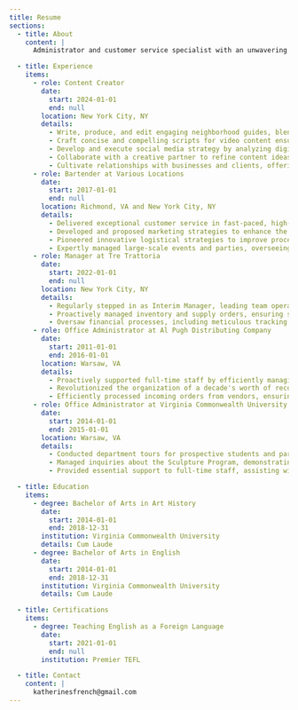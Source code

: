 ```yaml
---
title: Resume
sections:
  - title: About
    content: |
      Administrator and customer service specialist with an unwavering passion and energy for people. I believe the best customer experiences come from a personable, positive, and enthusiastic demeanor, which is reflected consistently through my work.

  - title: Experience
    items:
      - role: Content Creator
        date:
          start: 2024-01-01
          end: null
        location: New York City, NY
        details:
          - Write, produce, and edit engaging neighborhood guides, blending storytelling and personal insights with strategic brand partnerships to showcase New York City’s food, drink, activities, and walking tours.
          - Craft concise and compelling scripts for video content ensuring clear, engaging, and informative messaging.
          - Develop and execute social media strategy by analyzing digital trends, leveraging Instagram analytics for engagement insights, and optimizing content performance using tools like Linktree and Canva.
          - Collaborate with a creative partner to refine content ideas, enhance production quality, and maintain an authentic voice and engaging brand voice.
          - Cultivate relationships with businesses and clients, offering promotional services that drive engagement while preserving audience trust.
      - role: Bartender at Various Locations
        date:
          start: 2017-01-01
          end: null
        location: Richmond, VA and New York City, NY
        details:
          - Delivered exceptional customer service in fast-paced, high-volume environments, and mentored junior staff, fostering a culture of excellence and enhancing overall team performance.
          - Developed and proposed marketing strategies to enhance the establishment's presence on social media and through promotional events. Crafted detailed action plans with clear projections, contributing to increased brand visibility and customer engagement.
          - Pioneered innovative logistical strategies to improve processes, optimize space utilization, and minimize waste, leading to enhanced operational efficiency and significant cost savings.
          - Expertly managed large-scale events and parties, overseeing all aspects from customer engagement to beverage service, ensuring memorable experiences for attendees.
      - role: Manager at Tre Trattoria
        date:
          start: 2022-01-01
          end: null
        location: New York City, NY
        details:
          - Regularly stepped in as Interim Manager, leading team operations and ensuring optimal performance.
          - Proactively managed inventory and supply orders, ensuring seamless restaurant operations.
          - Oversaw financial processes, including meticulous tracking of tips, invoice processing, and managing petty cash. Effectively maintained balanced accounts through vigilant oversight, proactively preventing any fiscal discrepancies.
      - role: Office Administrator at Al Pugh Distributing Company
        date:
          start: 2011-01-01
          end: 2016-01-01
        location: Warsaw, VA
        details:
          - Proactively supported full-time staff by efficiently managing day-to-day tasks and anticipating their needs, contributing to improved workflow and productivity.
          - Revolutionized the organization of a decade's worth of records, completing a projected three-month task within weeks, in anticipation of an upcoming audit. This efficient and effective system was subsequently adopted as the company standard, showcasing exceptional organizational acumen and proactive problem-solving.
          - Efficiently processed incoming orders from vendors, ensuring accurate data logging and timely order fulfillment in the company Retail Accounting System.
      - role: Office Administrator at Virginia Commonwealth University
        date:
          start: 2014-01-01
          end: 2015-01-01
        location: Warsaw, VA
        details:
          - Conducted department tours for prospective students and parents, effectively communicating the program's features and academic strengths, and enhancing the department's image and appeal.
          - Managed inquiries about the Sculpture Program, demonstrating excellent communication skills and efficient routing of information to relevant staff members.
          - Provided essential support to full-time staff, assisting with various projects and tasks, thereby contributing to the smooth functioning of the department.

  - title: Education
    items:
      - degree: Bachelor of Arts in Art History
        date:
          start: 2014-01-01
          end: 2018-12-31
        institution: Virginia Commonwealth University
        details: Cum Laude
      - degree: Bachelor of Arts in English
        date:
          start: 2014-01-01
          end: 2018-12-31
        institution: Virginia Commonwealth University
        details: Cum Laude

  - title: Certifications
    items:
      - degree: Teaching English as a Foreign Language
        date:
          start: 2021-01-01
          end: null
        institution: Premier TEFL

  - title: Contact
    content: |
      katherinesfrench@gmail.com
---
```

